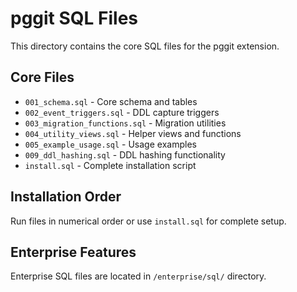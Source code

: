 # pggit SQL Files

This directory contains the core SQL files for the pggit extension.

## Core Files

- `001_schema.sql` - Core schema and tables
- `002_event_triggers.sql` - DDL capture triggers  
- `003_migration_functions.sql` - Migration utilities
- `004_utility_views.sql` - Helper views and functions
- `005_example_usage.sql` - Usage examples
- `009_ddl_hashing.sql` - DDL hashing functionality
- `install.sql` - Complete installation script

## Installation Order

Run files in numerical order or use `install.sql` for complete setup.

## Enterprise Features

Enterprise SQL files are located in `/enterprise/sql/` directory.